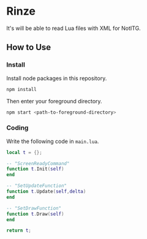 # Rinze

It's will be able to read Lua files with XML for NotITG.

## How to Use

### Install

Install node packages in this repository.

```bash
npm install
```

Then enter your foreground directory.

```bash
npm start <path-to-foreground-directory>
```

### Coding

Write the following code in `main.lua`.

```lua
local t = {};

-- "ScreenReadyCommand"
function t.Init(self)
end

-- "SetUpdateFunction"
function t.Update(self,delta)
end

-- "SetDrawFunction"
function t.Draw(self)
end

return t;
```
